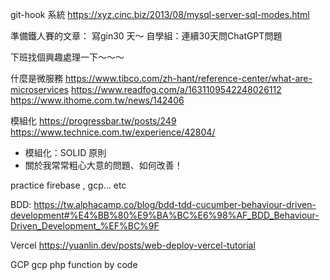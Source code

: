  git-hook 系統
 https://xyz.cinc.biz/2013/08/mysql-server-sql-modes.html
 
 準備鐵人賽的文章： 
 寫gin30 天～
 自學組：連續30天問ChatGPT問題
 
 
下班找個興趣處理一下～～～ 

什麼是微服務
 https://www.tibco.com/zh-hant/reference-center/what-are-microservices
 https://www.readfog.com/a/1631109542248026112
 https://www.ithome.com.tw/news/142406

模組化
 https://progressbar.tw/posts/249
 https://www.technice.com.tw/experience/42804/


- 模組化：SOLID 原則
- 關於我常常粗心大意的問題、如何改善！

practice firebase , gcp... etc

BDD:
https://tw.alphacamp.co/blog/bdd-tdd-cucumber-behaviour-driven-development#%E4%BB%80%E9%BA%BC%E6%98%AF_BDD_Behaviour-Driven_Development_%EF%BC%9F

Vercel
https://yuanlin.dev/posts/web-deploy-vercel-tutorial

GCP
gcp php function by code